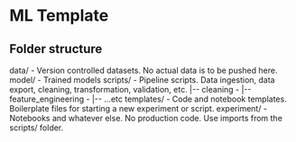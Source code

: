 # ML Template

## Folder structure

data/ - Version controlled datasets. No actual data is to be pushed here.
model/ - Trained models
scripts/ - Pipeline scripts. Data ingestion, data export, cleaning, transformation, validation, etc.
|-- cleaning -
|-- feature_engineering -
|-- ...etc
templates/ - Code and notebook templates. Boilerplate files for starting a new experiment or script.
experiment/ - Notebooks and whatever else. No production code. Use imports from the scripts/ folder.

